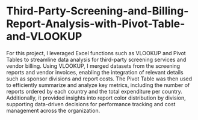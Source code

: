 # Third-Party-Screening-and-Billing-Report-Analysis-with-Pivot-Table-and-VLOOKUP

For this project, I leveraged Excel functions such as VLOOKUP and Pivot Tables to streamline data analysis for third-party screening services and vendor billing. Using VLOOKUP, I merged datasets from the screening reports and vendor invoices, enabling the integration of relevant details such as sponsor divisions and report costs. The Pivot Table was then used to efficiently summarize and analyze key metrics, including the number of reports ordered by each country and the total expenditure per country. Additionally, it provided insights into report color distribution by division, supporting data-driven decisions for performance tracking and cost management across the organization.

